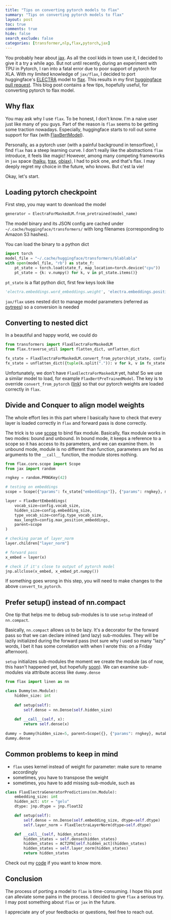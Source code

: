 ```yaml
---
title: "Tips on converting pytorch models to flax"
summary: "Tips on converting pytorch models to flax"
layout: post
toc: true
comments: true
hide: false
search_exclude: false
categories: [transformer,nlp,flax,pytorch,jax]
---
```


You probably hear about [jax](https://github.com/google/jax). As all the cool kids in town use it, I decided to give it a try a while ago. But not until recently, during an experiment with TPU in Pytorch, I ran into a fatal error due to poor support of pytorch for XLA. With my limited knowledge of `jax/flax`, I decided to port huggingface's [ELECTRA](https://ai.googleblog.com/2020/03/more-efficient-nlp-model-pre-training.html) model to [flax](https://github.com/google/flax). This results in my first [huggingface](https://huggingface.co/) [pull request](https://github.com/huggingface/transformers/pull/9172). This blog post contains a few tips, hopefully useful, for converting pytorch to flax model.

## Why flax

You may ask why I use `flax`. To be honest, I don't know. I'm a naive user just like many of you guys. Part of the reason is `flax` seems to be getting some traction nowadays. Especially, huggingface starts to roll out some support for flax (with [FlaxBertModel](https://huggingface.co/transformers/model_doc/bert.html#flaxbertmodel)). 

Personally, as a pytorch user (with a painful background in tensorflow), I find `flax` has a steep learning curve. I don't really like the abstractions `flax` introduce, it feels like magic! However, among many competing frameworks in `jax` space ([haiku](https://github.com/deepmind/dm-haiku), [trax](https://github.com/google/trax), [objax](https://github.com/google/objax)), I had to pick one, and that's flax. I may deeply regret my choice in the future, who knows. But c'est la vie!

Okay, let's start.

## Loading pytorch checkpoint

First step, you may want to download the model

```python
generator = ElectraForMaskedLM.from_pretrained(model_name)
```

The model binary and its JSON config are cached under `~/.cache/huggingface/transformers/` with long filenames (corresponding to Amazon S3 hashes).

You can load the binary to a python dict

```python
import torch
model_file = "~/.cache/huggingface/transformers/blablabla"
with open(model_file, "rb") as state_f:
    pt_state = torch.load(state_f, map_location=torch.device("cpu"))
    pt_state = {k: v.numpy() for k, v in pt_state.items()}
```

`pt_state` is a flat python dict, first few keys look like

```python
'electra.embeddings.word_embeddings.weight', 'electra.embeddings.position_embeddings.weight', 'electra.embeddings.token_type_embeddings.weight'
```

`jax/flax` uses nested dict to manage model parameters (referred as [pytrees](https://jax.readthedocs.io/en/latest/pytrees.html)) so a conversion is needed

## Converting to nested dict

In a beautiful and happy world, we could do

```python
from transformers import FlaxElectraForMaskedLM
from flax.traverse_util import flatten_dict, unflatten_dict

fx_state = FlaxElectraForMaskedLM.convert_from_pytorch(pt_state, config)
fx_state = unflatten_dict({tuple(k.split(".")): v for k, v in fx_state.items()})
```

Unfortunately, we don't have `FlaxElectraForMaskedLM` yet, haha! So we use a similar model to load, for example `FlaxBertPreTrainedModel`. The key is to override `convert_from_pytorch` ([link](https://github.com/huggingface/transformers/blob/640e6fe19062bb722f06dc3303ca2b6104de367d/src/transformers/models/bert/modeling_flax_bert.py)) so that our pytorch weights are loaded correctly in `flax`.

## Divide and Conquer to align model weights

The whole effort lies in this part where I basically have to check that every layer is loaded correctly in `flax` and forward pass is done correctly.

The trick is to use [scope](https://flax.readthedocs.io/en/stable/notebooks/flax_guided_tour.html#State) to bind flax module. Basically, flax module works in two modes: bound and unbound. In bound mode, it keeps a reference to a scope so it has access to its parameters, and we can examine them. In unbound mode, module is no different than function, parameters are fed as arguments to the `__call__` function, the module stores nothing. 

```python
from flax.core.scope import Scope
from jax import random

rngkey = random.PRNGKey(42)

# testing on embeddings
scope = Scope({"params": fx_state["embeddings"]}, {"params": rngkey}, mutable=["params"])

layer = FlaxBertEmbeddings(
    vocab_size=config.vocab_size,
    hidden_size=config.embedding_size,
    type_vocab_size=config.type_vocab_size,
    max_length=config.max_position_embeddings,
    parent=scope    
)

# checking param of layer_norm
layer.children["layer_norm"]

# forward pass
x_embed = layer(x)

# check if it's close to output of pytorch model
jnp.allclose(x_embed, x_embed_pt.numpy())
```

If something goes wrong in this step, you will need to make changes to the above `convert_to_pytorch`. 

## Prefer setup() instead of nn.compact

One tip that helps me to debug sub-modules is to use `setup` instead of `nn.compact`. 

Basically, `nn.compact` allows us to be lazy. It's a decorator for the forward pass so that we can declare inlined (and lazy) sub-modules. They will be lazily initialized during the forward pass (not sure why I used so many "lazy" words, I bet it has some correlation with when I wrote this: on a Friday afternoon).

`setup` initializes sub-modules the moment we create the module (as of now, this hasn't happened yet, but hopefully [soon](https://github.com/google/flax/issues/686)). We can examine sub-modules via attribute access like `dummy.dense`

```python
from flax import linen as nn

class Dummy(nn.Module):
    hidden_size: int
        
    def setup(self):
        self.dense = nn.Dense(self.hidden_size)
    
    def __call__(self, x):
        return self.dense(x)
    
dummy = Dummy(hidden_size=5, parent=Scope({}, {"params": rngkey}, mutable=["params"]))
dummy.dense
```

## Common problems to keep in mind

- `flax` uses kernel instead of weight for parameter: make sure to rename accordingly
- sometimes, you have to transpose the weight
- sometimes, you have to add missing sub-module, such as

```python
class FlaxElectraGeneratorPredictions(nn.Module):
    embedding_size: int
    hidden_act: str = "gelu"
    dtype: jnp.dtype = jnp.float32

    def setup(self):
        self.dense = nn.Dense(self.embedding_size, dtype=self.dtype)
        self.layer_norm = FlaxElectraLayerNorm(dtype=self.dtype)

    def __call__(self, hidden_states):
        hidden_states = self.dense(hidden_states)
        hidden_states = ACT2FN[self.hidden_act](hidden_states)
        hidden_states = self.layer_norm(hidden_states)
        return hidden_states
```

Check out my [code](https://github.com/huggingface/transformers/pull/9172) if you want to know more.

## Conclusion

The process of porting a model to `flax` is time-consuming. I hope this post can alleviate some pains in the process. I decided to give `flax` a serious try. I may post something about `flax` or `jax` in the future. 

I appreciate any of your feedbacks or questions, feel free to reach out.